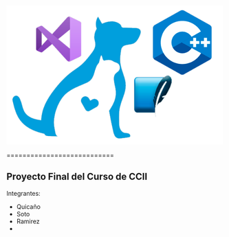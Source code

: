 ![Vet logo](https://raw.githubusercontent.com/gaco123/Proyecto_Final_CCII/master/Extras/logo.png)

===========================

Proyecto Final del Curso de CCII
-------------
Integrantes:

* Quicaño
* Soto
* Ramirez
*
